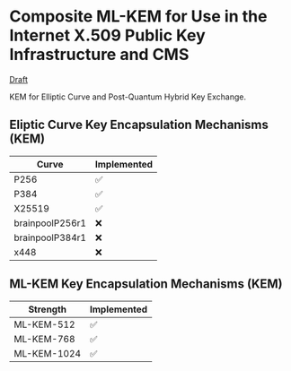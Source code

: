 # Composite ML-KEM for Use in the Internet X.509 Public Key Infrastructure and CMS

[Draft](https://datatracker.ietf.org/doc/draft-ietf-lamps-pq-composite-kem/)

KEM for Elliptic Curve and Post-Quantum Hybrid Key Exchange.

## Eliptic Curve Key Encapsulation Mechanisms (KEM)

| Curve             | Implemented |
| ------------------| ----------- |
| P256              |      ✅     |
| P384              |      ✅     |
| X25519            |      ✅     |
| brainpoolP256r1   |      ❌     |
| brainpoolP384r1   |      ❌     |
| x448              |      ❌     |

## ML-KEM Key Encapsulation Mechanisms (KEM)
| Strength          | Implemented |
| ------------------| ----------- |
| ML-KEM-512        |      ✅     |
| ML-KEM-768        |      ✅     |
| ML-KEM-1024       |      ✅     |


